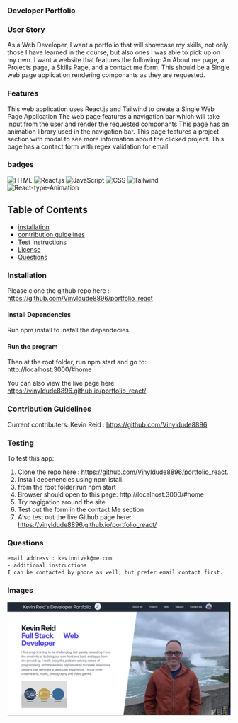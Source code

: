 ### Developer Portfolio 
### User Story

As a Web Developer, I want a portfolio that will showcase my skills, not only those I have learned in the course, but also ones I was able to pick up on my own. I want a website that features the following: An About me page, a Projects page, a Skills Page, and a contact me form. This should be a Single web page application rendering componants as they are requested.

### Features
This web application uses React.js and Tailwind to create a Single Web Page Application
The web page features a navigation bar which will take input from the user and render the requested componants
This page has an animation library used in the navigation bar.
This page features a project section with modal to see more information about the clicked project.
This page has a contact form with regex validation for email.

### badges
![HTML](https://img.shields.io/badge/HTML-License-blue)
![React.js](https://img.shields.io/badge/React.js-License-yellowgreen)
![JavaScript](https://img.shields.io/badge/JavaScript-License-lightblue)
![CSS](https://img.shields.io/badge/CSS-License-lightgrey)
![Tailwind](https://img.shields.io/badge/Tailwind-License-yellowgreen)
![React-type-Animation](https://img.shields.io/badge/ReactTypeAnimation-License-lightblue)

## Table of Contents

- [installation](#installation)
- [contribution guidelines](#contribution)
- [Test Instructions](#testing)
- [License](#license)
- [Questions](#questions)

### Installation
Please clone the github repo here :
https://github.com/Vinyldude8896/portfolio_react

#### Install Dependencies
Run npm install to install the dependecies.

#### Run the program
Then at the root folder, run npm start and go to:
http://localhost:3000/#home

You can also view the live page here: <br />
https://vinyldude8896.github.io/portfolio_react/


### Contribution Guidelines
Current contributers:
Kevin Reid : https://github.com/Vinyldude8896 <br />


### Testing
To test this app:<br />
1. Clone the repo here : https://github.com/Vinyldude8896/portfolio_react. <br />
2. Install depenencies using npm istall. <br />
3. from the root folder run npm start <br />
4. Browser should open to this page: http://localhost:3000/#home <br />
5. Try nagigation around the site <br />
6. Test out the form in the contact Me section <br />
7. Also test out the live Github page here: https://vinyldude8896.github.io/portfolio_react/

### Questions
    email address : kevinnivek@me.com
    - additional instructions 
    I can be contacted by phone as well, but prefer email contact first.
### Images

<img src="./src/Assets/Kevins_Developer_portfolio.png" alt="Getting started">
